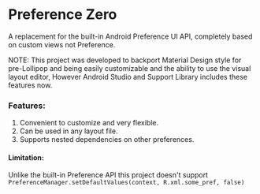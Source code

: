 # Preference Zero

A replacement for the built-in Android Preference UI API, completely based on custom views not Preference.

NOTE: This project was developed to backport Material Design style for pre-Lollipop
and being easily customizable and the ability to use the visual layout editor,
However Android Studio and Support Library includes these features now.


### Features:

1. Convenient to customize and very flexible.
2. Can be used in any layout file.
3. Supports nested dependencies on other preferences.

#### Limitation:

Unlike the built-in Preference API this project
doesn't support `PreferenceManager.setDefaultValues(context, R.xml.some_pref, false)`